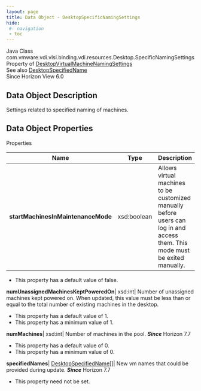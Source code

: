 ```yaml
---
layout: page
title: Data Object - DesktopSpecificNamingSettings
hide:
 #- navigation
 - toc
---
```






Java Class
    com.vmware.vdi.vlsi.binding.vdi.resources.Desktop.SpecificNamingSettings  
Property of
     [DesktopVirtualMachineNamingSettings](vdi.resources.Desktop.VirtualMachineNamingSettings.md#field_detail)  
See also
     [DesktopSpecifiedName](vdi.resources.Desktop.SpecifiedName.md)  
Since 
    Horizon View 6.0

## Data Object Description 

Settings related to specified naming of machines. 

## Data Object Properties

Properties

Name |  Type |  Description   
---|---|---  
**startMachinesInMaintenanceMode**|  xsd:boolean|  Allows virtual machines to be customized manually before users can log in and access them. This mode must be exited manually.   


  * This property has a default value of false.

  
**numUnassignedMachinesKeptPoweredOn**|  xsd:int|  Number of unassigned machines kept powered on. When updated, this value must be less than or equal to the total number of existing machines in the desktop.   


  * This property has a default value of 1.
  * This property has a minimum value of 1. 

  
**numMachines**|  xsd:int|  Number of machines in the pool.  **_Since_** Horizon 7.7  


  * This property has a default value of 0.
  * This property has a minimum value of 0. 

  
**specifiedNames**| [DesktopSpecifiedName[]](vdi.resources.Desktop.SpecifiedName.md)|  New vm names that could be provided during update.  **_Since_** Horizon 7.7  


* This property need not be set.

  
  
  
   
  
  

